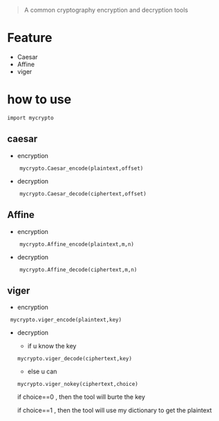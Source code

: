 > A common cryptography encryption and decryption tools


# Feature

* Caesar 
* Affine 
* viger 


# how to use
```
import mycrypto
```

## caesar

* encryption
```
    mycrypto.Caesar_encode(plaintext,offset)
```
* decryption
```
    mycrypto.Caesar_decode(ciphertext,offset)
```


## Affine

* encryption
```
    mycrypto.Affine_encode(plaintext,m,n)
```
* decryption
```
    mycrypto.Affine_decode(ciphertext,m,n)
```

## viger

* encryption
```
 mycrypto.viger_encode(plaintext,key)
```
* decryption
    * if u know the key
    ```
    mycrypto.viger_decode(ciphertext,key)
    ```
    * else u can
    ```
    mycrypto.viger_nokey(ciphertext,choice)
    ```
    if choice==0 , then the tool will burte the key

    if choice==1 , then the tool will use my dictionary to get the plaintext

